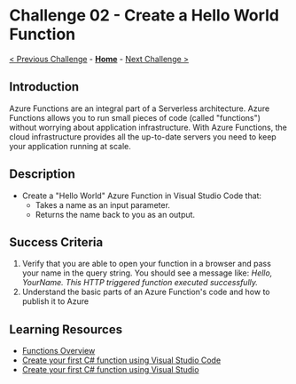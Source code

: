 # Challenge 02 - Create a Hello World Function

[< Previous Challenge](./Challenge-01.md) - **[Home](../README.md)** - [Next Challenge >](./Challenge-03.md)

## Introduction

Azure Functions are an integral part of a Serverless architecture.  Azure Functions allows you to run small pieces of code (called "functions") without worrying about application infrastructure. With Azure Functions, the cloud infrastructure provides all the up-to-date servers you need to keep your application running at scale.

## Description

- Create a "Hello World" Azure Function in Visual Studio Code that:
    - Takes a name as an input parameter.
    - Returns the name back to you as an output.

## Success Criteria

1. Verify that you are able to open your function in a browser and pass your name in the query string.  You should see a message like:
*Hello, YourName. This HTTP triggered function executed successfully.*
1. Understand the basic parts of an Azure Function's code and how to publish it to Azure

## Learning Resources

- [Functions Overview](https://docs.microsoft.com/azure/azure-functions/functions-overview)
- [Create your first C# function using Visual Studio Code](https://learn.microsoft.com/en-us/azure/azure-functions/create-first-function-vs-code-csharp?tabs=in-process)
- [Create your first C# function using Visual Studio](https://learn.microsoft.com/en-us/azure/azure-functions/functions-create-your-first-function-visual-studio?tabs=in-process)
